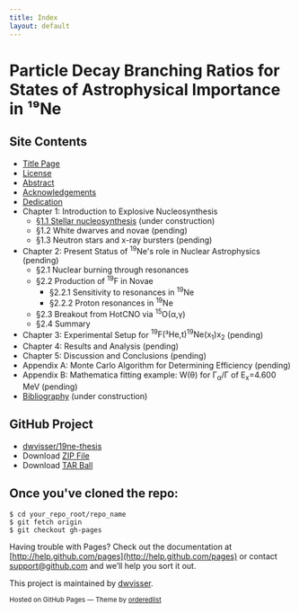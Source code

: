 ```yaml
---
title: Index
layout: default
---
```


Particle Decay Branching Ratios for States of Astrophysical Importance in ¹⁹Ne
==============================================================================

Site Contents
-------------

* [Title Page]({{site.baseurl}}/title-page/)
* [License]({{site.baseurl}}/license/)
* [Abstract]({{site.baseurl}}/abstract/)
* [Acknowledgements]({{site.baseurl}}/acknowledgements/)
* [Dedication]({{site.baseurl}}/dedication/)
* Chapter 1: Introduction to Explosive Nucleosynthesis
    + [§1.1 Stellar nucleosynthesis]({{site.baseurl}}/1.1/) (under
      construction)
    + §1.2 White dwarves and novae (pending)
    + §1.3 Neutron stars and x-ray bursters (pending)
* Chapter 2: Present Status of <sup>19</sup>Ne's role in Nuclear Astrophysics
  (pending)
    + §2.1 Nuclear burning through resonances
    + §2.2 Production of <sup>19</sup>F in Novae
        + §2.2.1 Sensitivity to resonances in <sup>19</sup>Ne
        + §2.2.2 Proton resonances in <sup>19</sup>Ne
    + §2.3 Breakout from HotCNO via 
      <span class="nowrap"><sup>15</sup>O(α,γ)</span>
    + §2.4 Summary
* Chapter 3: Experimental Setup for 
  <span class="nowrap"><sup>19</sup>F(³He,t)<sup>19</sup>Ne(x<sub>1</sub>)x<sub>2</sub></span>
  (pending)
* Chapter 4: Results and Analysis (pending)
* Chapter 5: Discussion and Conclusions (pending)
* Appendix A: Monte Carlo Algorithm for Determining Efficiency (pending)
* Appendix B: Mathematica fitting example: W(θ) for Γ<sub>α</sub>/Γ of
  E<sub>x</sub>=4.600 MeV (pending)
* [Bibliography]({{site.baseurl}}/bibliography/) (under construction)

GitHub Project
--------------

* [dwvisser/19ne-thesis](https://github.com/dwvisser/19ne-thesis)
* Download [ZIP File](https://github.com/dwvisser/19ne-thesis/zipball/master)
* Download [TAR Ball](https://github.com/dwvisser/19ne-thesis/tarball/master)

Once you've cloned the repo:
----------------------------

    $ cd your_repo_root/repo_name
    $ git fetch origin
    $ git checkout gh-pages

Having trouble with Pages? Check out the documentation at 
[http://help.github.com/pages](http://help.github.com/pages) or contact 
[support@github.com](mailto:support@github.com) and we’ll help you sort it
out.

This project is maintained by [dwvisser](https://github.com/dwvisser).

<p><small>Hosted on GitHub Pages &mdash; Theme by 
  <a href="https://github.com/orderedlist">orderedlist</a></small></p>
